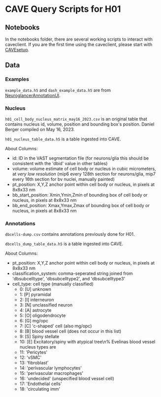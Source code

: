 # CAVE Query Scripts for H01

## Notebooks

In the notebooks folder, there are several working scripts to interact with caveclient.
If you are the first time using the caveclient, please start with [CAVEsetup](https://github.com/VCG/cave-scripts/blob/master/notebooks/CAVEsetup.ipynb).

## Data

### Examples

`example_data.h5` and `dash_example_data.h5` are from [NeuroglancerAnnotationUI](https://github.com/seung-lab/NeuroglancerAnnotationUI/tree/master/examples).

### Nucleus

`h01_cell_body_nucleus_matrix_may16_2023.csv` is an original table that contains nucleus id, volume, position and bounding box's position. Daniel Berger compiled on May 16, 2023.

`h01_nucleus_table_data.h5` is a table ingested into CAVE.

About Columns:

- id: ID in the VAST segmentation file (for neurons/glia this should be consistent with the 'dbid' value in other tables)
- volume: volume estimate of cell body or nucleus in cubic micrometers, at _very low resolution_ (mip6 every 128th section for neurons/glia, mip7 every 16th section for bv nuclei, manually painted)
- pt_position: X,Y,Z anchor point within cell body or nucleus, in pixels at 8x8x33 nm
- bb_start_position: Xmin,Ymin,Zmin of bounding box of cell body or nucleus, in pixels at 8x8x33 nm
- bb_end_position: Xmax,Ymax,Zmax of bounding box of cell body or nucleus, in pixels at 8x8x33 nm

### Annotations

`dbcells-dump.csv` contains annotations previously done for H01. 

`dbcells_dump_table_data.h5` is a table ingested into CAVE.

About Columns:

- pt_position: X,Y,Z anchor point within cell body or nucleus, in pixels at 8x8x33 nm
- classification_system: comma-seperated string joined from 'dbsubcelltype', 'dbsubcelltype2', and 'dbsubcelltype3'
- cell_type: cell type (manually classified)
  - 0: [U] unknown
  - 1: [P] pyramidal
  - 2: [I] interneuron
  - 3: [N] unclassified neuron
  - 4: [A] astrocyte
  - 5: [O] oligodendrocyte
  - 6: [G] mg/opc
  - 7: [C] 'c-shaped' cell (also mg/opc)
  - 8: [B] blood vessel cell (does not occur in this list)
  - 9: [S] Spiny stellate
  - 10: [E] Excitatory/spiny with atypical tree\n% Evelinas blood vessel nucleus types are
  - 11: 'Pericytes'
  - 12: 'vSMC'
  - 13: 'fibroblast'
  - 14: 'perivascular lymphocytes'
  - 15: 'perivascular macrophages'
  - 16: 'undecided' (unspecified blood vessel cell)
  - 17: 'Endothelial cells'
  - 18: 'circulating imm'

